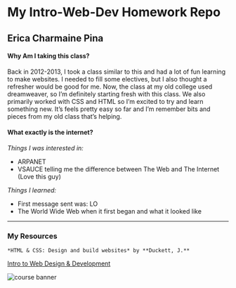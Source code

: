 # My Intro-Web-Dev Homework Repo
## Erica Charmaine Pina

#### Why Am I taking this class?
Back in 2012-2013, I took a class similar to this and had a lot of fun learning to make websites. I needed to fill some electives, but I also thought a refresher would be good for me. Now, the class at my old college used dreamweaver, so I’m definitely starting fresh with this class. We also primarily worked with CSS and HTML so I’m excited to try and learn something new. It’s feels pretty easy so far and I’m remember bits and pieces from my old class that’s helping.

 #### What exactly is the internet?

*Things I was interested in:*
- ARPANET
- VSAUCE telling me the difference between The Web and The Internet (Love this guy)

*Things I learned:*
- First message sent was: LO
- The World Wide Web when it first began and what it looked like

---

### My Resources

```*HTML & CSS: Design and build websites* by **Duckett, J.**```

[Intro to Web Design & Development](https://media-ed-online.github.io/intro-web-dev/)

![course banner](http://bit.ly/2DIVG46)
